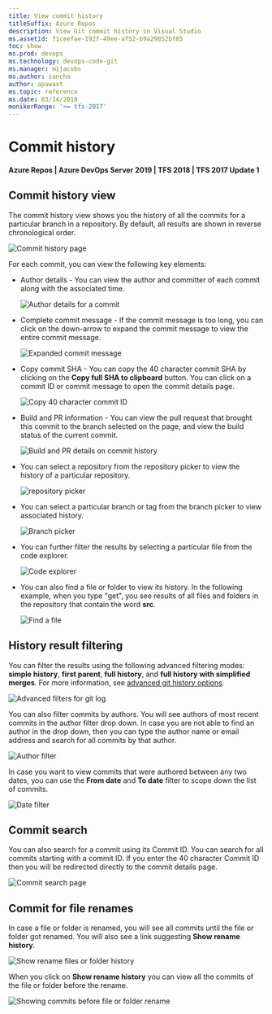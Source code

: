 ```yaml
---
title: View commit history
titleSuffix: Azure Repos
description: View Git commit history in Visual Studio
ms.assetid: f1ceefae-192f-49ee-af52-b9a29852bf85
toc: show
ms.prod: devops
ms.technology: devops-code-git 
ms.manager: mijacobs
ms.author: sancha
author: apawast
ms.topic: reference
ms.date: 03/14/2018
monikerRange: '>= tfs-2017'
---
```



# Commit history

#### Azure Repos | Azure DevOps Server 2019 | TFS 2018 | TFS 2017 Update 1

## Commit history view

The commit history view shows you the history of all the commits for a particular branch in a repository. By default, all results are shown in reverse chronological order. 
 
![Commit history page](_img/commit-history/1-CommitHistory.png)

For each commit, you can view the following key elements:

* Author details - You can view the author and committer of each commit along with the associated time. 

    ![Author details for a commit](_img/commit-history/2-AuthorDetails.png)

* Complete commit message - If the commit message is too long, you can click on the down-arrow to expand the commit message to view the entire commit message. 

    ![Expanded commit message](_img/commit-history/3-CommitMessage.png)
	
* Copy commit SHA - You can copy the 40 character commit SHA by clicking on the **Copy full SHA to clipboard** button. You can click on a commit ID or commit message to open the commit details page.
	
    ![Copy 40 character commit ID](_img/commit-history/4-CopyCommitSHA.png)	
	
* Build and PR information - You can view the pull request that brought this commit to the branch selected on the page, and view the build status of the current commit.

    ![Build and PR details on commit history](_img/commit-history/5-BuildandPRInfo.png)

* You can select a repository from the repository picker to view the history of a particular repository.

    ![repository picker](_img/commit-history/6-RepoPicker.png)

* You can select a particular branch or tag from the branch picker to view associated history.

    ![Branch picker](_img/commit-history/7-BranchPicker.png)

* You can further filter the results by selecting a particular file from the code explorer. 

    ![Code explorer](_img/commit-history/8-CodeExplorer.png)

* You can also find a file or folder to view its history. In the following example, when you type "get", you see results of all files and folders in the repository that contain the word **src**.

    ![Find a file](_img/commit-history/9-FindaFile.png)


## History result filtering

You can filter the results using the following advanced filtering modes: **simple history**, **first parent**, **full history**, and **full history with simplified merges**. For more information, see [advanced git history options](https://git-scm.com/book/en/v2/Git-Basics-Viewing-the-Commit-History).

![Advanced filters for git log](_img/commit-history/10-AdvancedFilter.png)

You can also filter commits by authors. You will see authors of most recent commits in the author filter drop down. In case you are not able to find an author in the drop down, then you can type the author name or email address and search for all commits by that author.

![Author filter](_img/commit-history/11-AuthorFilter.png)

In case you want to view commits that were authored between any two dates, you can use the **From date** and **To date** filter to scope down the list of commits.

![Date filter](_img/commit-history/12-DateFilter.png)

## Commit search

You can also search for a commit using its Commit ID. You can search for all commits starting with a commit ID. If you enter the 40 character Commit ID then you will be redirected directly to the commit details page.

![Commit search page](_img/commit-history/13-SearchCommit.png)

## Commit for file renames

In case a file or folder is renamed, you will see all commits until the file or folder got renamed. You will also see a link suggesting **Show rename history**. 

![Show rename files or folder history](_img/commit-history/renamefiles.png)

When you click on **Show rename history** you can view all the commits of the file or folder before the rename.

![Showing commits before file or folder rename](_img/commit-history/Showrenamefiles.png)





